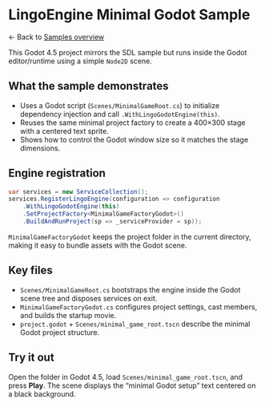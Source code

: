 # LingoEngine Minimal Godot Sample

← Back to [Samples overview](../../ReadMe.md)

This Godot 4.5 project mirrors the SDL sample but runs inside the Godot editor/runtime using a simple `Node2D` scene.

## What the sample demonstrates
- Uses a Godot script (`Scenes/MinimalGameRoot.cs`) to initialize dependency injection and call `.WithLingoGodotEngine(this)`.
- Reuses the same minimal project factory to create a 400×300 stage with a centered text sprite.
- Shows how to control the Godot window size so it matches the stage dimensions.

## Engine registration
```csharp
var services = new ServiceCollection();
services.RegisterLingoEngine(configuration => configuration
    .WithLingoGodotEngine(this)
    .SetProjectFactory<MinimalGameFactoryGodot>()
    .BuildAndRunProject(sp => _serviceProvider = sp));
```

`MinimalGameFactoryGodot` keeps the project folder in the current directory, making it easy to bundle assets with the Godot scene.

## Key files
- `Scenes/MinimalGameRoot.cs` bootstraps the engine inside the Godot scene tree and disposes services on exit.
- `MinimalGameFactoryGodot.cs` configures project settings, cast members, and builds the startup movie.
- `project.godot` + `Scenes/minimal_game_root.tscn` describe the minimal Godot project structure.

## Try it out
Open the folder in Godot 4.5, load `Scenes/minimal_game_root.tscn`, and press **Play**. The scene displays the “minimal Godot setup” text centered on a black background.

